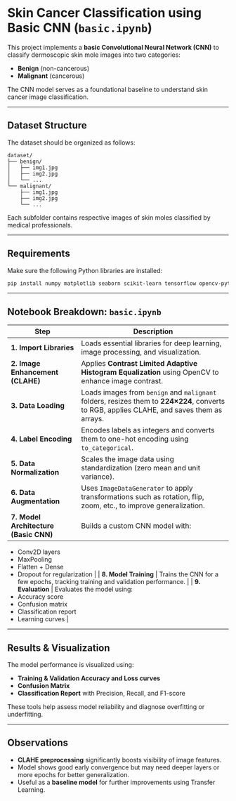 
# Skin Cancer Classification using Basic CNN (`basic.ipynb`)

This project implements a **basic Convolutional Neural Network (CNN)** to classify dermoscopic skin mole images into two categories:
- **Benign** (non-cancerous)
- **Malignant** (cancerous)

The CNN model serves as a foundational baseline to understand skin cancer image classification.

---

## Dataset Structure

The dataset should be organized as follows:

```
dataset/
├── benign/
│   ├── img1.jpg
│   ├── img2.jpg
│   └── ...
└── malignant/
    ├── img1.jpg
    ├── img2.jpg
    └── ...
```

Each subfolder contains respective images of skin moles classified by medical professionals.

---

## Requirements

Make sure the following Python libraries are installed:

```bash
pip install numpy matplotlib seaborn scikit-learn tensorflow opencv-python pillow
```

---

## Notebook Breakdown: `basic.ipynb`

| Step | Description |
|------|-------------|
| **1. Import Libraries** | Loads essential libraries for deep learning, image processing, and visualization. |
| **2. Image Enhancement (CLAHE)** | Applies **Contrast Limited Adaptive Histogram Equalization** using OpenCV to enhance image contrast. |
| **3. Data Loading** | Loads images from `benign` and `malignant` folders, resizes them to **224×224**, converts to RGB, applies CLAHE, and saves them as arrays. |
| **4. Label Encoding** | Encodes labels as integers and converts them to one-hot encoding using `to_categorical`. |
| **5. Data Normalization** | Scales the image data using standardization (zero mean and unit variance). |
| **6. Data Augmentation** | Uses `ImageDataGenerator` to apply transformations such as rotation, flip, zoom, etc., to improve generalization. |
| **7. Model Architecture (Basic CNN)** | Builds a custom CNN model with:
  - Conv2D layers
  - MaxPooling
  - Flatten + Dense
  - Dropout for regularization |
| **8. Model Training** | Trains the CNN for a few epochs, tracking training and validation performance. |
| **9. Evaluation** | Evaluates the model using:
  - Accuracy score
  - Confusion matrix
  - Classification report
  - Learning curves |

---

## Results & Visualization

The model performance is visualized using:
- **Training & Validation Accuracy and Loss curves**
- **Confusion Matrix**
- **Classification Report** with Precision, Recall, and F1-score

These tools help assess model reliability and diagnose overfitting or underfitting.

---

## Observations

- **CLAHE preprocessing** significantly boosts visibility of image features.
- Model shows good early convergence but may need deeper layers or more epochs for better generalization.
- Useful as a **baseline model** for further improvements using Transfer Learning.

